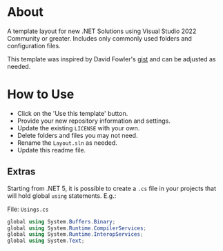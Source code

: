 # About
A template layout for new .NET Solutions using Visual Studio 2022 Community or greater. Includes only commonly used folders and configuration files.

This template was inspired by David Fowler's [gist](https://gist.github.com/davidfowl/ed7564297c61fe9ab814) and can be adjusted as needed.

# How to Use
- Click on the 'Use this template' button.
- Provide your new repository information and settings.
- Update the existing `LICENSE` with your own.
- Delete folders and files you may not need.
- Rename the `Layout.sln` as needed.
- Update this readme file.

## Extras
Starting from .NET 5, it is possible to create a `.cs` file in your projects that will hold global `using` statements. E.g.:

File: `Usings.cs`
```csharp
global using System.Buffers.Binary;
global using System.Runtime.CompilerServices;
global using System.Runtime.InteropServices;
global using System.Text;
```
